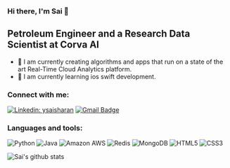 ### Hi there, I'm Sai 👋

## Petroleum Engineer and a Research Data Scientist at Corva AI
- 🔭 I am currently creating algorithms and apps that run on a state of the art Real-Time Cloud Analytics platform.
- 🌱 I am currently learning ios swift development.

### Connect with me:
[![Linkedin: ysaisharan](https://img.shields.io/badge/-ysaisharan-blue?style=flat&logo=Linkedin&logoColor=white&link=https://www.linkedin.com/in/ysaisharan/)](https://www.linkedin.com/in/ysaisharan/)
[![Gmail Badge](https://img.shields.io/badge/-sai1494@gmail.com-c14438?style=flat&logo=Gmail&logoColor=white&link=mailto:sai1494@gmail.com)](mailto:sai1494@gmail.com)

### Languages and tools:
![Python](https://img.shields.io/badge/-Python-black?style=flat&logo=Python)
![Java](https://img.shields.io/badge/-java-E34A86?style=flat&logo=java)
![Amazon AWS](https://img.shields.io/badge/Amazon%20AWS-orange?style=flat&logo=amazon-aws)
![Redis](https://img.shields.io/badge/-Redis-black?style=flat&logo=Redis)
![MongoDB](https://img.shields.io/badge/-MongoDB-black?style=flat&logo=mongodb)
![HTML5](https://img.shields.io/badge/-HTML5-E34F26?style=flat&logo=html5&logoColor=white)
![CSS3](https://img.shields.io/badge/-CSS3-1572B6?style=flat&logo=css3)

![Sai's github stats](https://github-readme-stats.vercel.app/api?username=saiyalamarty&count_private=true)


<!-- <br />
<br />
<img align="left" alt="Github Stats" src="https://github-readme-stats.vercel.app/api?username=saiyalamarty&show_icons=true&hide_border=true&count_private=true" /> -->

<!--
**saiyalamarty/saiyalamarty** is a ✨ _special_ ✨ repository because its `README.md` (this file) appears on your GitHub profile.

Here are some ideas to get you started:

- 🔭 I’m currently working on ...
- 🌱 I’m currently learning ...
- 👯 I’m looking to collaborate on ...
- 🤔 I’m looking for help with ...
- 💬 Ask me about ...
- 📫 How to reach me: ...
- 😄 Pronouns: ...
- ⚡ Fun fact: ...
-->

